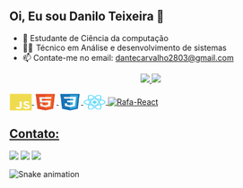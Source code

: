 ## Oi, Eu sou Danilo Teixeira 👋
- 🌱 Estudante de Ciência da computação
- 🧑‍💻  Técnico em Análise e desenvolvimento de sistemas
- 📫 Contate-me no email: dantecarvalho2803@gmail.com 

<div align="center">
  <a href="https://github.com/danilot1">
  <img height="180em" src="https://github-readme-stats.vercel.app/api?username=danilot1&show_icons=true&theme=dark&include_all_commits=true&count_private=true"/>
  <img height="180em" src="https://github-readme-stats.vercel.app/api/top-langs/?username=danilot1&layout=compact&langs_count=7&theme=dark"/>
</div>
  <div style="display: inline_block"><br>
  <img align="center" alt="Js" height="30" width="40" src="https://raw.githubusercontent.com/devicons/devicon/master/icons/javascript/javascript-plain.svg">
  <img align="center" alt="HTML" height="30" width="40" src="https://raw.githubusercontent.com/devicons/devicon/master/icons/html5/html5-original.svg">
  <img align="center" alt="CSS" height="30" width="40" src="https://raw.githubusercontent.com/devicons/devicon/master/icons/css3/css3-original.svg">
  <img align="center" alt="Rafa-React" height="30" width="40" src="https://raw.githubusercontent.com/devicons/devicon/master/icons/react/react-original.svg">
   <img align="center" alt="Rafa-React" height="30" width="40" src="https://cdn.jsdelivr.net/gh/devicons/devicon/icons/python/python-original.svg">
   
    

    
    
 </div>
 
   ## Contato:
  <div> 
  <a href="https://www.linkedin.com/in/danilo-teixeira-de-carvalho-b0394a241/" target="_blank"><img src="https://img.shields.io/badge/-LinkedIn-%230077B5?style=for-the-badge&logo=linkedin&logoColor=white" target="_blank"></a> 
  <a href = "mailto:dantecarvalho2803@gmail.com"><img src="https://img.shields.io/badge/-Gmail-%23333?style=for-the-badge&logo=gmail&logoColor=white" target="_blank"></a>
    <a href="https://www.instagram.com/dant.carvalho" target="_blank"><img src="https://img.shields.io/badge/-Instagram-%23E4405F?style=for-the-badge&logo=instagram&logoColor=white" target="_blank"></a> 

   ![Snake animation](https://github.com/danilot1/danilot1/blob/output/github-contribution-grid-snake.svg)
  
  </div
